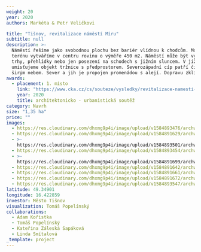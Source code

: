 ```yaml
---
weight: 20
year: 2020
authors: Markéta & Petr Veličkovi

title: "Tišnov, revitalizace náměstí Míru"
subtitle: null
description: >-
  Náměstí řešíme jako svobodnou plochu bez bariér vlídnou k chodcům. Modelací
  terénu vytváříme v centru rovinu o výměře 450 m2. Náměstí může být využito na
  trhy, přehlídky nebo jen posezení na schodech s jižním sluncem. V jižní části
  umisťujeme objekt tržnice s předprostorem. Severozápadní cíp patří čítárně pod
  širým nebem. Sever a jih je propojen promenádou s alejí. Dopravu zklidňujeme.
awards:
  - placement: 1. místo
    link: "https://www.cka.cz/cs/souteze/vysledky/revitalizace-namesti-miru-v-tisnove"
    year: 2020
    title: architektonicko - urbanistická soutěž
category: Navrh
size: "1,35 ha"
price: ""
images:
  - https://res.cloudinary.com/dhxmg9p4i/image/upload/v1584893476/archweb/VIZUALIZACEod_radnice_nahoru_qtqyxf.jpg
  - https://res.cloudinary.com/dhxmg9p4i/image/upload/v1584891629/archweb/__Situace_1_al7jz3.jpg
  - >-
    https://res.cloudinary.com/dhxmg9p4i/image/upload/v1584893501/archweb/Z%C3%A1kres_do_povinn%C3%A9_fotografie_Perspektivn%C3%AD_pohled_I_dwlaen.jpg
  - https://res.cloudinary.com/dhxmg9p4i/image/upload/v1584893454/archweb/vizu2_nia6nt.jpg
  - >-
    https://res.cloudinary.com/dhxmg9p4i/image/upload/v1584891699/archweb/VIZUALIZACE_Detail_schodi%C5%A1t%C4%9B_s_posezen%C3%ADm_yzi5zh.jpg
  - https://res.cloudinary.com/dhxmg9p4i/image/upload/v1584891642/archweb/__Pta%C4%8D%C3%AD_pohled_aydb9u.jpg
  - https://res.cloudinary.com/dhxmg9p4i/image/upload/v1584891661/archweb/%C5%98ez_C_copy_m4b3v7.jpg
  - https://res.cloudinary.com/dhxmg9p4i/image/upload/v1584891672/archweb/%C5%98ez_D_fwsqae.jpg
  - https://res.cloudinary.com/dhxmg9p4i/image/upload/v1584893547/archweb/%C5%98ezy_A_a_B_cbeql7.jpg
latitude: 49.34901
longitude: 16.422859
investor: Město Tišnov
visualization: Tomáš Popelínský
collaborations:
  - Adam Kořistka
  - Tomáš Popelínský
  - Kateřina Záleská Sapáková
  - Linda Smítalová
_template: project
---
```

